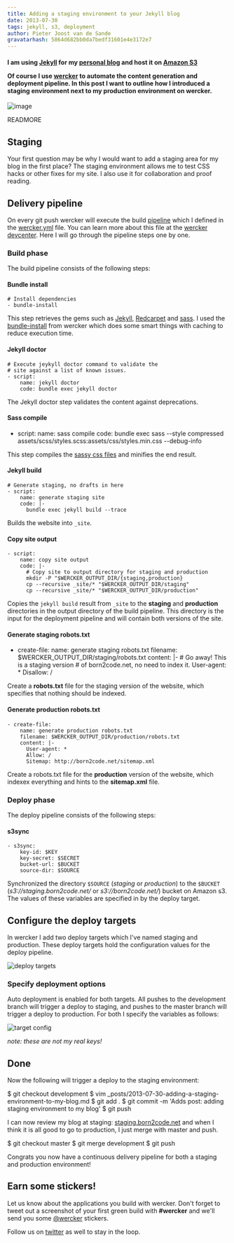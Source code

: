 ```yaml
---
title: Adding a staging environment to your Jekyll blog
date: 2013-07-30
tags: jekyll, s3, deployment
author: Pieter Joost van de Sande
gravatarhash: 5864d682bb0da7bedf31601e4e3172e7
---
```


<h4 class="subheader">
I am using <a href="http://jekyllrb.com">Jekyll</a> for my <a href="http://born2code.net">personal blog</a> and host it on <a href="http://aws.amazon.com/s3/">Amazon S3</a>

Of course I use <a href="http://wercker.com">wercker</a> to automate the content generation and deployment pipeline. In this post I want to outline how I introduced a staging environment next to my production environment on wercker.
</h4>

![image](http://f.cl.ly/items/0s0v1T2a120y33122D3L/wercker%2Bdeploy.png)

READMORE

## Staging

Your first question may be why I would want to add a staging area for my blog in the first place? The staging environment allows me to test CSS hacks or other fixes for my site. I also use it for collaboration and proof reading.

## Delivery pipeline

On every git push wercker will execute the build [pipeline](http://devcenter.wercker.com/articles/introduction/pipeline.html) which I defined in the [wercker.yml](https://github.com/pjvds/born2code.net/blob/master/wercker.yml) file. You can learn more about this file at the [wercker devcenter](http://devcenter.wercker.com/articles/werckeryml/). Here I will go through the pipeline steps one by one.

### Build phase

The build pipeline consists of the following steps:

#### Bundle install

    # Install dependencies
    - bundle-install

This step retrieves the gems such as [Jekyll](http://jekyllrb.com/), [Redcarpet](https://github.com/vmg/redcarpet) and [sass](http://sass-lang.com/). I used the [bundle-install](https://app.wercker.com/#applications/51c829d13179be44780020be/tab/details) from wercker which does some smart things with caching to reduce execution time.

#### Jekyll doctor

    # Execute jeykyll doctor command to validate the
    # site against a list of known issues.
    - script:
        name: jekyll doctor
        code: bundle exec jekyll doctor

The Jekyll doctor step validates the content against deprecations.

#### Sass compile

  - script:
        name: sass compile
        code: bundle exec sass --style compressed assets/scss/styles.scss:assets/css/styles.min.css --debug-info

This step compiles the [sassy css files](https://github.com/pjvds/born2code.net/tree/master/assets/scss) and minifies the end result.

#### Jekyll build

    # Generate staging, no drafts in here
    - script:
        name: generate staging site
        code: |-
          bundle exec jekyll build --trace

Builds the website into `_site`.

#### Copy site output

    - script:
        name: copy site output
        code: |-
          # Copy site to output directory for staging and production
          mkdir -P "$WERCKER_OUTPUT_DIR/{staging,production}
          cp --recursive _site/* "$WERCKER_OUTPUT_DIR/staging"
          cp --recursive _site/* "$WERCKER_OUTPUT_DIR/production"

Copies the `jekyll build` result from `_site` to the **staging** and **production** directories in the output directory of the build pipeline.
This directory is the input for the deployment pipeline and will contain both versions of the site.

#### Generate staging robots.txt

  - create-file:
        name: generate staging robots.txt
        filename: $WERCKER_OUTPUT_DIR/staging/robots.txt
        content: |-
          # Go away! This is a staging version
          # of born2code.net, no need to index it.
          User-agent: *
          Disallow: /

Create a **robots.txt** file for the staging version of the website, which specifies that nothing should be indexed.

#### Generate production robots.txt

    - create-file:
        name: generate production robots.txt
        filename: $WERCKER_OUTPUT_DIR/production/robots.txt
        content: |-
          User-agent: *
          Allow: /
          Sitemap: http://born2code.net/sitemap.xml

Create a robots.txt file for the **production** version of the website, which indexex everything and hints to the **sitemap.xml** file.

### Deploy phase

The deploy pipeline consists of the following steps:

#### s3sync

    - s3sync:
        key-id: $KEY
        key-secret: $SECRET
        bucket-url: $BUCKET
        source-dir: $SOURCE

Synchronized the directory `$SOURCE` (_staging_ or _production_) to the `$BUCKET` (_s3://staging.born2code.net/_ or _s3://born2code.net/_) bucket on Amazon s3. The values of these variables are specified in by the deploy target.

## Configure the deploy targets

In wercker I add two deploy targets which I've named staging and production. These deploy targets hold the configuration values for the deploy pipeline.

![deploy targets](http://f.cl.ly/items/3i2G303h363G3g33323y/targets.png)

### Specify deployment options

Auto deployment is enabled for both targets. All pushes to the development branch will trigger a deploy to staging, and pushes to the master branch will trigger a deploy to production. For both I specify the variables as follows:

![target config](http://f.cl.ly/items/1V2L0Q3j3v3u1p2a3b2K/target-config.png)

_note: these are not my real keys!_

## Done

Now the following will trigger a deploy to the staging environment:

  $ git checkout development
  $ vim _posts/2013-07-30-adding-a-staging-environment-to-my-blog.md
  $ git add .
  $ git commit -m 'Adds post: adding staging environment to my blog'
  $ git push

I can now review my blog at staging: [staging.born2code.net](http://staging.born2code.net) and when I think it is all good to go to production, I just merge with master and push.

  $ git checkout master
  $ git merge development
  $ git push

Congrats you now have a continuous delivery pipeline for both a staging and production environment!

## Earn some stickers!

Let us know about the applications you build with wercker. Don't forget to tweet out a screenshot of your first green build with **#wercker** and we'll send you some [@wercker](http://twitter.com/wercker) stickers.

Follow us on [twitter](http://twitter.com/wercker) as well to stay in the loop.
